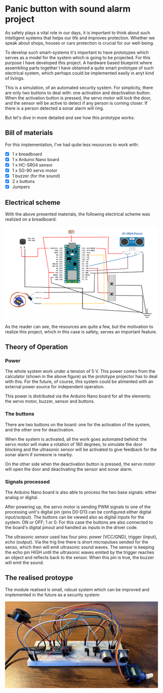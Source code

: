 # Panic button with sound alarm project

As safety plays a vital role in our days, it is important to think about such intelligent systems that helps our life and improves protection. Whether we speak about shops, houses or cars protection is crucial for our well-being. 

To develop such smart-systems it's important to have prototypes which serves as a model for the system which is going to be projected. For this purpose I have developed this project. A hardware based blueprint where assembling parts together I have obtained a quite smart prototype of such electrical system, which perhaps could be implemented easily in anyt kind of livings.

This is a simulation, of an automated security system. For simplicity, there are only two buttons to deal with: one activation and deactivation button. When the activation button is pressed, the servo motor will lock the door, and the sensor will be active to detect if any person is coming closer. If there is a person detected a sonar alarm will ring.

But let's dive in more detailed and see how this prototype works:

## Bill of materials

For this implementation, I've had quite less resources to work with:

  - [x] 1 x breadboard
  - [x] 1 x Arduino Nano board
  - [x] 1 x HC-SR04 sensor
  - [x] 1 x SG-90 servo motor
  - [x] 1 buzzer (for the sound)
  - [x] 2 x buttons
  - [x] Jumpers

## Electrical scheme

With the above presented materials, the following electrical scheme was realized on a breadboard:

![Ref Image](./photos/schematic_diagram.png)

As the reader can see, the resources are quite a few, but the motivation to realize this project, which in this case is safety, serves an important feature.

## Theory of Operation

### Power

The whole system work under a tension of 5 V. This power comes from the calculator (shown in the above figure) as the prototype projector has to deal with this. For the future, of course, this system could be alimented with an external power source for independent operation. 

This power is distributed via the Arduino Nano board for all the elements: the servo motor, buzzer, sensor and buttons.

### The buttons

There are two buttons on the board: one for the activation of the system, and the other one for deactivation.

When the system is activated, all the work goes automated behind: the servo motor will make a rotation of 180 degrees, to simulate the door blocking and the ultrasonic sensor will be activated to give feedback for the sonar alarm if someone is nearby. 

On the other side when the deactivation button is pressed, the servo motor will open the door and deactivating the sensor and sonar alarm.

### Signals processed

The Arduino Nano board is also able to process the two base signals: either analog or digital.

After powering up, the servo motor is sending PWM signals to one of the processing unit's digital pin (pins D0-D13 can be configured either digital input/output). The buttons can be viewed also as digital inputs for the system: ON or OFF; 1 or 0. For this case the buttons are also connected to the board's digital pinout and handled as inputs in the driver code.

The ultrasonic sensor used has four pins: power (VCC/GND), trigger (input), echo (output). Via the trig line there is short micropulses sended for the senso, which then will emit ultrasonic sound waves. The sensor is keeping the echo pin HIGH until the ultrasonic waves emited by the trigger reaches an object and reflects back to the sensor. When this pin is true, the buzzer will emit the sound.

## The realised protoype

The module realised is small, robust system which can be improved and implemented in the future as a security system: 

![Ref Image](./photos/system_realised.jpeg)